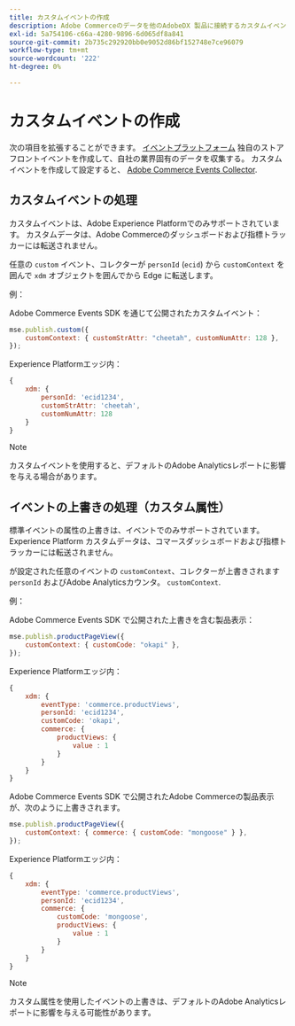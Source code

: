 ```yaml
---
title: カスタムイベントの作成
description: Adobe Commerceのデータを他のAdobeDX 製品に接続するカスタムイベントの作成方法を説明します。
exl-id: 5a754106-c66a-4280-9896-6d065df8a841
source-git-commit: 2b735c292920bb0e9052d86bf152748e7ce96079
workflow-type: tm+mt
source-wordcount: '222'
ht-degree: 0%

---
```


# カスタムイベントの作成

次の項目を拡張することができます。 [イベントプラットフォーム](events.md) 独自のストアフロントイベントを作成して、自社の業界固有のデータを収集する。 カスタムイベントを作成して設定すると、 [Adobe Commerce Events Collector](https://github.com/adobe/commerce-events/tree/main/packages/commerce-events-collectors).

## カスタムイベントの処理

カスタムイベントは、Adobe Experience Platformでのみサポートされています。 カスタムデータは、Adobe Commerceのダッシュボードおよび指標トラッカーには転送されません。

任意の `custom` イベント、コレクターが `personId` (`ecid`) から `customContext` を囲んで `xdm` オブジェクトを囲んでから Edge に転送します。

例：

Adobe Commerce Events SDK を通じて公開されたカスタムイベント：

```javascript
mse.publish.custom({
    customContext: { customStrAttr: "cheetah", customNumAttr: 128 },
});
```

Experience Platformエッジ内：

```javascript
{
    xdm: {
        personId: 'ecid1234',
        customStrAttr: 'cheetah',
        customNumAttr: 128
    }
}
```

>[!NOTE]
>
> カスタムイベントを使用すると、デフォルトのAdobe Analyticsレポートに影響を与える場合があります。

## イベントの上書きの処理（カスタム属性）

標準イベントの属性の上書きは、イベントでのみサポートされています。Experience Platform カスタムデータは、コマースダッシュボードおよび指標トラッカーには転送されません。

が設定された任意のイベントの `customContext`、コレクターが上書きされます `personId` およびAdobe Analyticsカウンタ。 `customContext`.

例：

Adobe Commerce Events SDK で公開された上書きを含む製品表示：

```javascript
mse.publish.productPageView({
    customContext: { customCode: "okapi" },
});
```

Experience Platformエッジ内：

```javascript
{
    xdm: {
        eventType: 'commerce.productViews',
        personId: 'ecid1234',
        customCode: 'okapi',
        commerce: {
            productViews: {
                value : 1
            }
        }
    }
}
```

Adobe Commerce Events SDK で公開されたAdobe Commerceの製品表示が、次のように上書きされます。

```javascript
mse.publish.productPageView({
    customContext: { commerce: { customCode: "mongoose" } },
});
```

Experience Platformエッジ内：

```javascript
{
    xdm: {
        eventType: 'commerce.productViews',
        personId: 'ecid1234',
        commerce: {
            customCode: 'mongoose',
            productViews: {
                value : 1
            }
        }
    }
}
```

>[!NOTE]
>
> カスタム属性を使用したイベントの上書きは、デフォルトのAdobe Analyticsレポートに影響を与える可能性があります。
